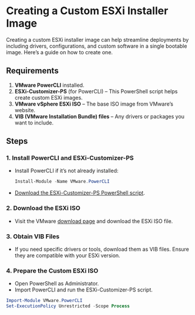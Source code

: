 # Creating a Custom ESXi Installer Image

Creating a custom ESXi installer image can help streamline deployments by including drivers, configurations, and custom software in a single bootable image. Here’s a guide on how to create one.

## Requirements

1. **VMware PowerCLI** installed.
2. **ESXi-Customizer-PS** (for PowerCLI) – This PowerShell script helps create custom ESXi images.
3. **VMware vSphere ESXi ISO** – The base ISO image from VMware’s website.
4. **VIB (VMware Installation Bundle) files** – Any drivers or packages you want to include.

## Steps

### 1. Install PowerCLI and ESXi-Customizer-PS
   - Install PowerCLI if it’s not already installed:
     ```powershell
     Install-Module -Name VMware.PowerCLI
     ```
   - [Download the ESXi-Customizer-PS PowerShell script](https://www.v-front.de/p/esxi-customizer-ps.html).

### 2. Download the ESXi ISO
   - Visit the VMware [download page](https://customerconnect.vmware.com/) and download the ESXi ISO file.

### 3. Obtain VIB Files
   - If you need specific drivers or tools, download them as VIB files. Ensure they are compatible with your ESXi version.

### 4. Prepare the Custom ESXi ISO
   - Open PowerShell as Administrator.
   - Import PowerCLI and run the ESXi-Customizer-PS script.
   
   ```powershell
   Import-Module VMware.PowerCLI
   Set-ExecutionPolicy Unrestricted -Scope Process
